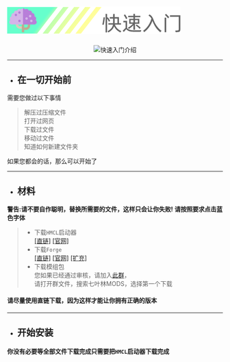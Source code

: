 # ![5分钟安装](../img/heading_quick_start.png)

<center>

![快速入门介绍](https://i.loli.net/2020/04/04/frhlAPVyvNdXK1B.png)

</center>

---
- ## 在一切开始前
需要您做过以下事情
> 解压过压缩文件  
> 打开过网页  
> 下载过文件  
> 移动过文件  
> 知道如何新建文件夹  

如果您都会的话，那么可以开始了

---
- ## 材料
**警告:请不要自作聪明，替换所需要的文件，这样只会让你失败!**
**请按照要求点击蓝色字体**
> - 下载` HMCL `启动器  
[[直链]](https://ci.huangyuhui.net/job/HMCL/159/artifact/HMCL/build/libs/HMCL-3.3.159.exe) 
[[官网]](https://hmcl.huangyuhui.net/download)  
> - 下载` Forge `  
[[直链]](https://files.minecraftforge.net/maven/net/minecraftforge/forge/1.12.2-14.23.5.2847/forge-1.12.2-14.23.5.2847-installer-win.exe) 
[[官网]](https://files.minecraftforge.net/)
[[扩充]](https://www.mcbbs.net//thread-875660-1-1.html)  
> - 下载模组包  
> 您如果已经通过审核，请加入[此群](https://jq.qq.com/?_wv=1027&k=5QJ9EZu)，  
请打开群文件，搜索七叶林MODS，选择第一个下载
#### 请尽量使用直链下载，因为这样才能让你拥有正确的版本
---
* ## 开始安装
#### 你没有必要等全部文件下载完成只需要把` HMCL `启动器下载完成
